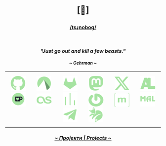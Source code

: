 # <p align="center">[🔻]</p>
### <p align="center"><a href="http://ipa-reader.xyz/?text=%2Fts%C9%B9%CC%A9nobo%C9%A1%2F&voice=Maja"> /tsɹ̩noboɡ/ </a></p>
<br>

### <p align="center"><i>"Just go out and kill a few beasts."</i></p>
#### <p align="center"><i>~ Gehrman ~</i></p>

---

<p align="center">
  <a href="https://github.com/crnobog69" target="_blank"><img src="assets/github.svg" alt="Github" style="width: 3rem; height: 3rem; margin: 0 1rem;"></a>
  <a href="https://codeberg.org/crnobog" target="_blank"><img src="assets/codeberg.svg" alt="Codeberg" style="width: 3rem; height: 3rem; margin: 0 1rem;"></a>
  <a href="https://gitlab.com/crnobog" target="_blank"><img src="assets/gitlab.svg" alt="GitLab" style="width: 3rem; height: 3rem; margin: 0 1rem;"></a>
  <a href="https://mastodon.social/@prepungrad" target="_blank"><img src="assets/mastodon.svg" alt="Mastodon" style="width: 3rem; height: 3rem; margin: 0 1rem;"></a>
  <a href="https://x.com/prepungrad" target="_blank"><img src="assets/x.svg" alt="X" style="width: 3rem; height: 3rem; margin: 0 1rem;"></a>
    <a href="https://anilist.co/user/crnobog/" target="_blank"><img src="assets/anilist.svg" alt="AniList" style="width: 3rem; height: 3rem; margin: 0 1rem;"></a>
  </a>
  <a href="https://ko-fi.com/crnobog" target="_blank"><img src="assets/kofii.svg" alt="Ko-fi" style="width: 3rem; height: 3rem; margin: 0 1rem;"></a>
  <a href="https://www.last.fm/user/prepungrad" target="_blank"><img src="assets/lastfm.svg" alt="Last-FM" style="width: 3rem; height: 3em; margin: 0 1rem;"></a>
  <a href="https://stats.fm/prepungrad" target="_blank"><img src="assets/stats-fm.svg" alt="Stats-FM" style="width: 3rem; height: 3rem; margin: 0 1rem;"></a>
  <a href="https://gravatar.com/crnobog69" target="_blank"><img src="assets/gravatar.svg" alt="Gravatar" style="width: 3rem; height: 3em; margin: 0 1rem;"></a>
  <a href="https://matrix.to/#/@krematorijum:matrix.org" target="_blank"><img src="assets/matrix.svg" alt="Matrix" style="width: 3rem; height: 3em; margin: 0 1rem;"></a>
  <a href="https://myanimelist.net/profile/crnobog" target="_blank"><img src="assets/mal.svg" alt="MyAnimeList" style="width: 3rem; height: 3rem; margin: 0 1rem;">
     <a href="https://t.me/szp69" target="_blank"><img src="assets/t-me.svg" alt="Telegram" style="width: 3rem; height: 3rem; margin: 0 1rem;"></a>
        <a href="https://kitsu.app/users/crnobog" target="_blank"><img src="assets/kitsu.svg" alt="Kitsu" style="width: 3rem; height: 3rem; margin: 0 1rem;">
  </p>


---

### <p align="center"><a href="https://github.com/crnobog69?tab=repositories"><i>~ Пројекти | Projects ~</i></a></p>
